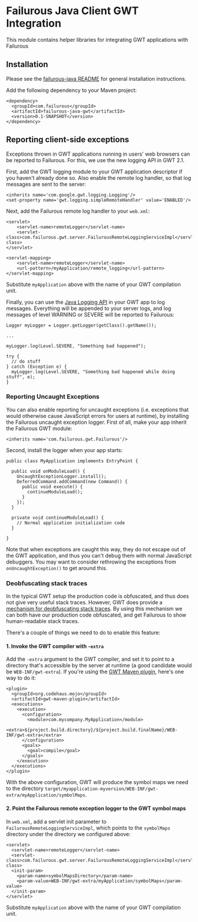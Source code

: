# Failurous Java Client GWT Integration

This module contains helper libraries for integrating GWT applications with Failurous

## Installation

Please see the [failurous-java README](http://github.com/teropa/failurous-java#readme) for general installation instructions.

Add the following dependency to your Maven project:

    <dependency>
      <groupId>com.failurous</groupId>
      <artifactId>failurous-java-gwt</artifactId>
      <version>0.1-SNAPSHOT</version>
    </dependency>

## Reporting client-side exceptions

Exceptions thrown in GWT applications running in users' web browsers can be reported to
Failurous. For this, we use the new logging API in GWT 2.1.

First, add the GWT logging module to your GWT application descriptor if you haven't already done so.
Also enable the remote log handler, so that log messages are sent to the server:

    <inherits name='com.google.gwt.logging.Logging'/>
    <set-property name='gwt.logging.simpleRemoteHandler' value='ENABLED'/>
    
Next, add the Failurous remote log handler to your `web.xml`:

	<servlet>
		<servlet-name>remoteLogger</servlet-name>
		<servlet-class>com.failurous.gwt.server.FailurousRemoteLoggingServiceImpl</servlet-class>
	</servlet>

	<servlet-mapping>
		<servlet-name>remoteLogger</servlet-name>
		<url-pattern>/myApplication/remote_logging</url-pattern>
	</servlet-mapping>	

Substitute `myApplication` above with the name of your GWT compilation unit.

Finally, you can use the [Java Logging API](http://download.oracle.com/javase/6/docs/api/java/util/logging/package-summary.html)
in your GWT app to log messages. Everything will be appended to your server logs, and log messages
of level WARNING or SEVERE will be reported to Failurous:

    Logger myLogger = Logger.getLogger(getClass().getName());
    
    ...
    
    myLogger.log(Level.SEVERE, "Something bad happened");
    
    try {
      // do stuff
    } catch (Exception e) {
      myLogger.log(Level.SEVERE, "Something bad happened while doing stuff", e);
    }
    
### Reporting Uncaught Exceptions

You can also enable reporting for uncaught exceptions (i.e. exceptions that would otherwise
cause JavaScript errors for users at runtime), by installing the Failurous uncaught exception
logger. First of all, make your app inherit the Failurous GWT module:

    <inherits name='com.failurous.gwt.Failurous'/>
    
Second, install the logger when your app starts:

    public class MyApplication implements EntryPoint {
  
      public void onModuleLoad() {
      	UncaughtExceptionLogger.install();
        DeferredCommand.addCommand(new Command() {
          public void execute() {
            continueModuleLoad();			
          }
        });
      }

      private void continueModuleLoad() {
        // Normal application initialization code
      }

    }
 
Note that when exceptions are caught this way, they do not escape out of the GWT application,
and thus you can't debug them with normal JavaScript debuggers. You may want to consider
rethrowing the exceptions from `onUncaughtException()` to get around this.

### Deobfuscating stack traces

In the typical GWT setup the production code is obfuscated, and thus does not give very
useful stack traces. However, GWT does provide a [mechanism for deobfuscating stack traces](http://google-web-toolkit.googlecode.com/svn/javadoc/2.1/com/google/gwt/logging/server/StackTraceDeobfuscator.html).
By using this mechanism we can both have our production code obfuscated, and get Failurous
to show human-readable stack traces.

There's a couple of things we need to do to enable this feature:

#### 1. Invoke the GWT compiler with `-extra`

Add the `-extra` argument to the GWT compiler, and set it to point to a directory that's
accessible by the server at runtime (a good candidate would be `WEB-INF/gwt-extra`). If
you're using the [GWT Maven plugin](http://mojo.codehaus.org/gwt-maven-plugin/),
here's one way to do it:

    <plugin>
      <groupId>org.codehaus.mojo</groupId>
      <artifactId>gwt-maven-plugin</artifactId>
      <executions>
        <execution>
          <configuration>
            <module>com.mycompany.MyApplication</module>
            <extra>${project.build.directory}/${project.build.finalName}/WEB-INF/gwt-extra</extra>
          </configuration>
          <goals>
            <goal>compile</goal>
          </goals>
        </execution>
      </executions>
    </plugin>

With the above configuration, GWT will produce the symbol maps we need to the directory
`target/myapplication-myversion/WEB-INF/gwt-extra/myApplication/symbolMaps`.

#### 2. Point the Failurous remote exception logger to the GWT symbol maps

In `web.xml`, add a servlet init parameter to `FailurousRemoteLoggingServiceImpl`, which
points to the `symbolMaps` directory under the directory we configured above:

    <servlet>
      <servlet-name>remoteLogger</servlet-name>
      <servlet-class>com.failurous.gwt.server.FailurousRemoteLoggingServiceImpl</servlet-class>
      <init-param>
        <param-name>symbolMapsDirectory</param-name>
        <param-value>WEB-INF/gwt-extra/myApplication/symbolMaps</param-value>
      </init-param>
    </servlet>

Substitute `myApplication` above with the name of your GWT compilation unit.

